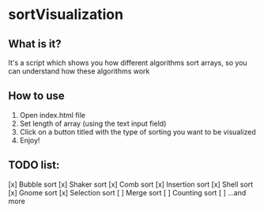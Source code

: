 # sortVisualization
## What is it?
It's a script which shows you how different algorithms sort arrays, so you can understand how these algorithms work
## How to use
1. Open index.html file
2. Set length of array (using the text input field)
3. Click on a button titled with the type of sorting you want to be visualized
4. Enjoy!
## TODO list:
 [x] Bubble sort
 [x] Shaker sort
 [x] Comb sort
 [x] Insertion sort
 [x] Shell sort
 [x] Gnome sort
 [x] Selection sort
 [ ] Merge sort
 [ ] Counting sort
 [ ] ...and more
